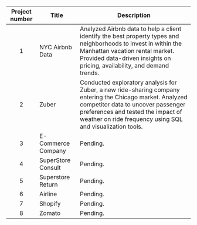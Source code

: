 
| Project number | Title | Description |
| :-----------: | ----------- |----------- |
| 1 | NYC Airbnb Data | Analyzed Airbnb data to help a client identify the best property types and neighborhoods to invest in within the Manhattan vacation rental market. Provided data-driven insights on pricing, availability, and demand trends. |
| 2 | Zuber | Conducted exploratory analysis for Zuber, a new ride-sharing company entering the Chicago market. Analyzed competitor data to uncover passenger preferences and tested the impact of weather on ride frequency using SQL and visualization tools. |
| 3 | E-Commerce Company | Pending. |
| 4 | SuperStore Consult | Pending. |
| 5 | Superstore Return | Pending. |
| 6 | Airline | Pending. |
| 7 | Shopify | Pending. |
| 8 | Zomato | Pending. |
